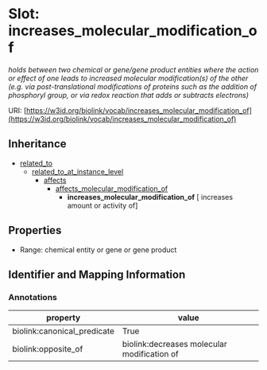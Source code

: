 # Slot: increases_molecular_modification_of
_holds between two chemical or gene/gene product entities  where the action or effect of one leads to increased molecular modification(s) of the other (e.g. via post-translational modifications of proteins such as the addition of phosphoryl group, or via redox reaction that adds or subtracts electrons)_


URI: [https://w3id.org/biolink/vocab/increases_molecular_modification_of](https://w3id.org/biolink/vocab/increases_molecular_modification_of)




## Inheritance

* [related_to](related_to.md)
    * [related_to_at_instance_level](related_to_at_instance_level.md)
        * [affects](affects.md)
            * [affects_molecular_modification_of](affects_molecular_modification_of.md)
                * **increases_molecular_modification_of** [ increases amount or activity of]



## Properties

 * Range: chemical entity or gene or gene product



## Identifier and Mapping Information





### Annotations

| property | value |
| --- | --- |
| biolink:canonical_predicate | True |
| biolink:opposite_of | biolink:decreases molecular modification of |


